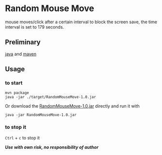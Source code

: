 # Random Mouse Move

mouse moves/click after a certain interval to block the screen save, the time interval is set to 179 seconds.

## Preliminary

[java](https://www.java.com/) and [maven](https://maven.apache.org/install.html)

## Usage

### to start
```shell
mvn package
java -jar ./target/RandomMouseMove-1.0.jar
```
Or download the [RandomMouseMove-1.0.jar](https://github.com/duwill/RandomMouseMove/raw/main/RandomMouseMove-1.0.jar) directly and run it with
```shell
java -jar RandomMouseMove-1.0.jar
```

### to stop it
`Ctrl` + `c` to stop it




***Use with own risk, no responsibility of author***
